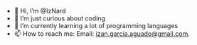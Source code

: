 - 👋 Hi, I’m @IzNard
- 👀 I’m just curious about coding
- 🌱 I’m currently learning a lot of programming languages
- 📫 How to reach me:  Email: izan.garcia.aguado@gmail.com.

<!---
IzNard/IzNard is a ✨ special ✨ repository because its `README.md` (this file) appears on your GitHub profile.
You can click the Preview link to take a look at your changes.
--->
